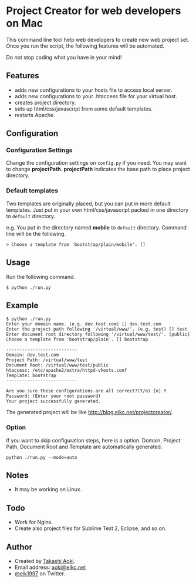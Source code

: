 # Project Creator for web developers on Mac

This command line tool help web developers to create new web project set. Once you run the script, the following features will be automated.

Do not stop coding what you have in your mind!

## Features
 * adds new configurations to your hosts file to access local server.
 * adds new configurations to your .htaccess file for your virtual host.
 * creates project directory.
 * sets up html/css/javascript from some default templates.
 * restarts Apache.

## Configuration
### Configuration Settings
Change the configuration settings on `config.py` if you need.
You may want to change **projectPath**. **projectPath** indicates the base path to place project directory.

### Default templates
Two templates are originally placed, but you can put in more default templates. Just put in your own html/css/javascript packed in one directory to `default` directory.

e.g. You put in the directory named **mobile** to `default` directory. Command line will be the following.

	> Choose a template from 'bootstrap/plain/mobile'. []

## Usage
Run the following command.

	$ python ./run.py

## Example
	$ python ./run.py
	Enter your domain name. (e.g. dev.test.com) [] dev.test.com
	Enter the project path following '/virtual/www/'. (e.g. test) [] test
	Enter document root directory following '/virtual/www/test/'. [public]
	Choose a template from 'bootstrap/plain'. [] bootstrap

	---------------------------
	Domain: dev.test.com
	Project Path: /virtual/www/test
	Document Root: /virtual/www/test/public
	htaccess: /etc/apache2/extra/httpd-vhosts.conf
	Template: bootstrap
	---------------------------

	Are you sure these configurations are all correct?(Y/n) [n] Y
	Password: (Enter your root password)
	Your project successfully generated.

The generated project will be like <http://blog.elkc.net/projectcreator/>.

### Option
If you want to skip configuration steps, here is a option. Domain, Project Path, Document Root and Template are automatically generated.

    python ./run.py --mode=auto

## Notes
- It may be working on Linux.

## Todo
-  Work for Nginx.
-  Create also project files for Sublime Text 2, Eclipse, and so on.

## Author
 * Created by [Takashi Aoki](http://blog.elkc.net).
 * Email address: <aoki@elkc.net>
 * [@elk1997](https://twitter.com/elk1997) on Twitter.